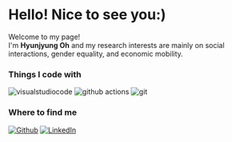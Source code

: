 <h1> Hello! Nice to see you:) </h1>

<p>Welcome to my page! </br> I'm <b>Hyunjyung Oh</b> and my research interests are mainly on social interactions, gender equality, and economic mobility. </p>
<h3>Things I code with</h3>
<p>
<img alt="visualstudiocode" src="https://img.shields.io/badge/-visualstudiocode-F007ACC?style=flat-square&logo=visualstudiocode&logoColor=white" />  
<img alt="github actions" src="https://img.shields.io/badge/-Github_Actions-2088FF?style=flat-square&logo=github-actions&logoColor=white" />
<img alt="git" src="https://img.shields.io/badge/-Git-F05032?style=flat-square&logo=git&logoColor=white" />  
</p> 

<h3>Where to find me</h3>
<p><a href="https://github.com/HyunjyungOh" target="_blank"><img alt="Github" src="https://img.shields.io/badge/GitHub-%2312100E.svg?&style=for-the-badge&logo=Github&logoColor=white" /></a> <a href="https://www.linkedin.com/in/hyunjyung-oh-367507156" target="_blank"><img alt="LinkedIn" src="https://img.shields.io/badge/linkedin-%230077B5.svg?&style=for-the-badge&logo=linkedin&logoColor=white" /></a> 
</p>
